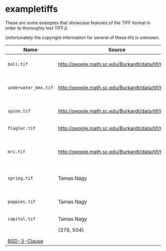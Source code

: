 # exampletiffs

These are some examples that showcase features of the TIFF format in order
to thoroughly test TIFF.jl. 

Unfortunately the copyright information for several of these tifs is
unknown.

| Name                 | Source                                               | Size           | Features                                | License                                                      |
|----------------------|------------------------------------------------------|----------------|-----------------------------------------|--------------------------------------------------------------|
| `bali.tif`           | http://people.math.sc.edu/Burkardt/data/tif/tif.html | (489, 725)     | LZW compression, RGB                    | ?                                                            |
| `underwater_bmx.tif` | http://people.math.sc.edu/Burkardt/data/tif/tif.html | (1076, 773)    | Adobe Deflate compression, RGB          | ?                                                            |
| `spine.tif`          | http://people.math.sc.edu/Burkardt/data/tif/tif.html | (637, 490)     | Packbits compression, RGB               | ?                                                            |
| `flagler.tif`        | http://people.math.sc.edu/Burkardt/data/tif/tif.html | (200, 541)     | RGBA                                    | ?                                                            |
| `mri.tif`            | http://people.math.sc.edu/Burkardt/data/tif/tif.html | (128, 128, 27) | 3 dimensions, Packbits compression, RGB | ?                                                            |
| `spring.tif`         | Tamas Nagy                                           | (619, 858)     | Float16 RGB                             | [BSD-3-Clause](https://opensource.org/licenses/BSD-3-Clause) |
| `poppies.tif`        | Tamas Nagy                                           | (1008, 756)    | Rotated orientation, Palette-colored    | [BSD-3-Clause](https://opensource.org/licenses/BSD-3-Clause) |
| `capitol.tif`        | Tamas Nagy
| | (378, 504)     | Bilevel image                           |
| [BSD-3-Clause](https://opensource.org/licenses/BSD-3-Clause) |
